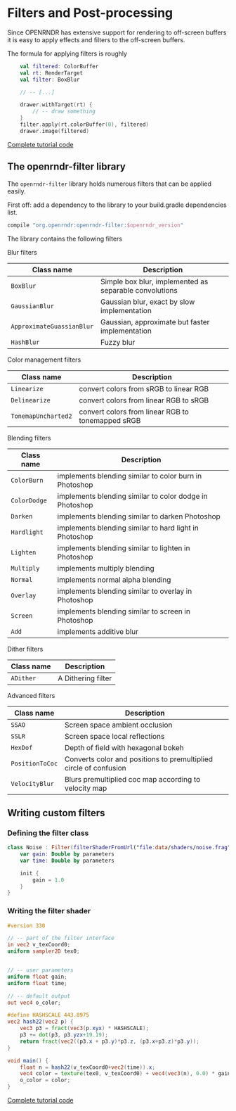 # Filters and Post-processing

Since OPENRNDR has extensive support for rendering to off-screen buffers it is easy to apply effects and filters
to the off-screen buffers.

The formula for applying filters is roughly

```kotlin
    val filtered: ColorBuffer
    val rt: RenderTarget
    val filter: BoxBlur

    // -- [...]

    drawer.withTarget(rt) {
        // -- draw something
    }
    filter.apply(rt.colorBuffer(0), filtered)
    drawer.image(filtered)
```
[Complete tutorial code](https://github.com/openrndr/openrndr-tutorials/blob/master/filters-001/src/main/kotlin/Example.kt)

## The openrndr-filter library

The `openrndr-filter` library holds numerous filters that can be applied easily.

First off: add a dependency to the library to your build.gradle dependencies list.
```groovy
compile "org.openrndr:openrndr-filter:$openrndr_version"
```

The library contains the following filters

Blur filters

Class name                | Description 
--------------------------|-------------------------------------------------------
`BoxBlur`                 | Simple box blur, implemented as separable convolutions
`GaussianBlur`            | Gaussian blur, exact by slow implementation
`ApproximateGuassianBlur` | Gaussian, approximate but faster implementation
`HashBlur`                | Fuzzy blur


Color management filters

 Class name          | Description
---------------------|--------------------------------------------------
 `Linearize`         | convert colors from sRGB to linear RGB
 `Delinearize`       | convert colors from linear RGB to sRGB
 `TonemapUncharted2` | convert colors from linear RGB to tonemapped sRGB

Blending filters

Class name   | Description
-------------|------------------------------------------------------
`ColorBurn`  | implements blending similar to color burn in Photoshop
`ColorDodge` | implements blending similar to color dodge in Photoshop
`Darken`     | implements blending similar to darken Photoshop
`Hardlight`  | implements blending similar to hard light in Photoshop
`Lighten`    | implements blending similar to lighten in Photoshop
`Multiply`   | implements multiply blending
`Normal`     | implements normal alpha blending
`Overlay`    | implements blending similar to overlay in Photoshop
`Screen`     | implements blending similar to screen in Photoshop
`Add`        | implements additive blur

Dither filters

 Class name | Description 
------------|-------------------
 `ADither`  | A Dithering filter 

Advanced filters

Class name      | Description 
----------------|-------------------------------------------------------------------
`SSAO`          | Screen space ambient occlusion
`SSLR`          | Screen space local reflections
`HexDof`        | Depth of field with hexagonal bokeh
`PositionToCoc` | Converts color and positions to premultiplied circle of confusion
`VelocityBlur`  | Blurs premultiplied coc map according to velocity map

## Writing custom filters

### Defining the filter class
```kotlin
class Noise : Filter(filterShaderFromUrl("file:data/shaders/noise.frag")) {
    var gain: Double by parameters
    var time: Double by parameters

    init {
        gain = 1.0
    }
}
```

### Writing the filter shader

```glsl
#version 330

// -- part of the filter interface
in vec2 v_texCoord0;
uniform sampler2D tex0;


// -- user parameters
uniform float gain;
uniform float time;

// -- default output
out vec4 o_color;

#define HASHSCALE 443.8975
vec2 hash22(vec2 p) {
    vec3 p3 = fract(vec3(p.xyx) * HASHSCALE);
    p3 += dot(p3, p3.yzx+19.19);
    return fract(vec2((p3.x + p3.y)*p3.z, (p3.x+p3.z)*p3.y));
}

void main() {
    float n = hash22(v_texCoord0+vec2(time)).x;
    vec4 color = texture(tex0, v_texCoord0) + vec4(vec3(n), 0.0) * gain;
    o_color = color;
}
```
[Complete tutorial code](https://github.com/openrndr/openrndr-tutorials/blob/master/filters-002/src/main/kotlin/Example.kt)
